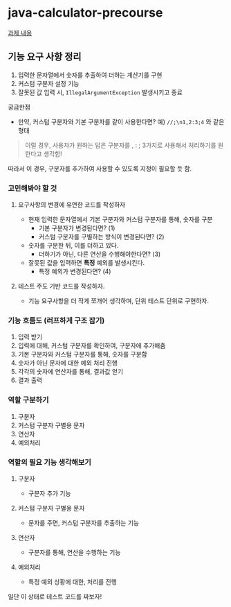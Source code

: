 # java-calculator-precourse
[과제 내용](https://github.com/ouvir/java-calculator-7/blob/ouvir/docs/description.md)
## 기능 요구 사항 정리
1. 입력한 문자열에서 숫자를 추출하여 더하는 계산기를 구현
2. 커스텀 구분자 설정 기능
3. 잘못된 값 입력 시, `IllegalArgumentException` 발생시키고 종료

궁금한점
- 만약, 커스텀 구분자와 기본 구분자를 같이 사용한다면?
예) `//;\n1,2:3;4` 와 같은 형태
> 이럴 경우, 사용자가 원하는 답은 구분자를 , : ; 3가지로 사용해서 처리하기를 원한다고 생각함!  

따라서 이 경우, 구분자를 추가하여 사용할 수 있도록 지정이 필요할 듯 함.

### 고민해봐야 할 것
1. 요구사항의 변경에 유연한 코드를 작성하자
   - 현재 입력한 문자열에서 기본 구분자와 커스텀 구분자를 통해, 숫자를 구분
     - 기본 구분자가 변경된다면? (1)
     - 커스텀 구분자를 구별하는 방식이 변경된다면? (2)
   - 숫자를 구분한 뒤, 이를 더하고 있다.
     - 더하기가 아닌, 다른 연산을 수행해야한다면? (3)
   - 잘못된 값을 입력하면 __특정__ 예외를 발생시킨다.
     - 특정 예외가 변경된다면? (4)

2. 테스트 주도 기반 코드를 작성하자.
   - 기능 요구사항을 더 작게 쪼개어 생각하며, 단위 테스트 단위로 구현하자.


### 기능 흐름도 (러프하게 구조 잡기)
1. 입력 받기
2. 입력에 대해, 커스텀 구분자를 확인하여, 구분자에 추가해줌
3. 기본 구분자와 커스텀 구분자를 통해, 숫자를 구분함
4. 숫자가 아닌 문자에 대한 예외 처리 진행
5. 각각의 숫자에 연산자를 통해, 결과값 얻기
6. 결과 출력

### 역할 구분하기
1. 구분자
2. 커스텀 구분자 구별용 문자
3. 연산자
4. 예외처리

### 역할의 필요 기능 생각해보기
1. 구분자
   - 구분자 추가 기능

2. 커스텀 구분자 구별용 문자
   - 문자를 주면, 커스텀 구분자를 추출하는 기능

3. 연산자
   - 구분자를 통해, 연산을 수행하는 기능

4. 예외처리
   - 특정 예외 상황에 대한, 처리를 진행

일단 이 상태로 테스트 코드를 짜보자!